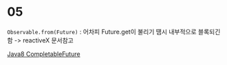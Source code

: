 05
====

`Observable.from(Future)` : 어차피 Future.get이 불리기 떔시 내부적으로 블록되긴함 -> reactiveX 문서참고

[Java8 CompletableFuture](https://www.callicoder.com/java-8-completablefuture-tutorial/)
